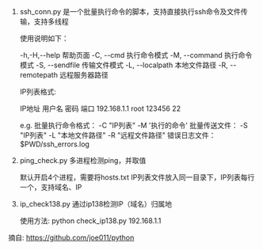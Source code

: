 1. ssh_conn.py 是一个批量执行命令的脚本，支持直接执行ssh命令及文件传输，支持多线程

    使用说明如下：

    -h,-H,--help         帮助页面 
    -C, --cmd            执行命令模式 
    -M, --command        执行命令模式 
    -S, --sendfile       传输文件模式 
    -L, --localpath      本地文件路径 
    -R, --remotepath     远程服务器路径 

    IP列表格式:

    IP地址        用户名     密码     端口
    192.168.1.1        root   123456    22

    e.g.
          批量执行命令格式： -C "IP列表" -M '执行的命令'
          批量传送文件：     -S "IP列表" -L "本地文件路径" -R "远程文件路径"
    错误日志文件：$PWD/ssh_errors.log
    
    
2. ping_check.py 多进程检测ping，并取值

    默认开启4个进程，需要将hosts.txt IP列表文件放入同一目录下，IP列表每行一个，支持域名、IP



3. ip_check138.py 通过ip138检测IP（域名）归属地

    使用方法: python check_ip138.py  192.168.1.1


摘自: https://github.com/joe011/python
